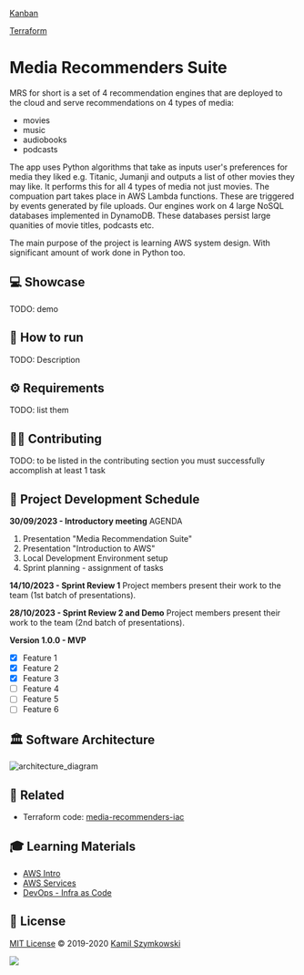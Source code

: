 [Kanban](https://github.com/users/SzymkowskiDev/projects/12/views/1)

[Terraform](https://github.com/SzymkowskiDev/media-recommenders-iac/tree/master)

# Media Recommenders Suite 
MRS for short is a set of 4 recommendation engines that are deployed to the cloud and serve recommendations on 4 types of media:
- movies
- music
- audiobooks
- podcasts

The app uses Python algorithms that take as inputs user's preferences for media they liked e.g. Titanic, Jumanji and outputs a list of other movies they may like. It performs this for all 4 types of media not just movies. The compuation part takes place in AWS Lambda functions. These are triggered by events generated by file uploads. Our engines work on 4 large NoSQL databases implemented in DynamoDB. These databases persist large quanities of movie titles, podcasts etc.

The main purpose of the project is learning AWS system design. With significant amount of work done in Python too.

## 💻 Showcase
TODO: demo

## 🚀 How to run
TODO: Description

## ⚙ Requirements
TODO: list them

## 👨‍💻 Contributing
TODO: to be listed in the contributing section you must successfully accomplish at least 1 task

## 📅 Project Development Schedule
**30/09/2023 - Introductory meeting**
AGENDA
1. Presentation "Media Recommendation Suite"
2. Presentation "Introduction to AWS"
3. Local Development Environment setup
4. Sprint planning - assignment of tasks

**14/10/2023 - Sprint Review 1**
Project members present their work to the team (1st batch of presentations).

**28/10/2023 - Sprint Review 2 and Demo**
Project members present their work to the team (2nd batch of presentations).

**Version 1.0.0 - MVP**
- [x] Feature 1
- [x] Feature 2
- [x] Feature 3
- [ ] Feature 4
- [ ] Feature 5
- [ ] Feature 6

## 🏛️ Software Architecture
![architecture_diagram](https://github.com/SzymkowskiDev/media-recommenders/blob/master/architecture.PNG?raw=true)

## 🔗 Related
* Terraform code: [media-recommenders-iac](https://github.com/SzymkowskiDev/media-recommenders-iac/tree/master)

## 🎓 Learning Materials
* [AWS Intro]([http://markdown.github.io](https://youtube.com/playlist?list=PL5xjxXEpFRVHH17erqQ2yrYJyx9EELU7D&si=514uMMb7jLKDLId-))
* [AWS Services]([http://markdown.github.io](https://youtube.com/playlist?list=PL5xjxXEpFRVFc5iT2R0fvxEWQxjDGr2P-&si=dC4Ep1X0vxoX8FIU))
* [DevOps - Infra as Code]([http://markdown.github.io](https://youtube.com/playlist?list=PL5xjxXEpFRVGRnb3oiqPbu7YBnm_6ur07&si=HJuI0XMwMJ59gIGn))

## 📄 License
[MIT License](https://choosealicense.com/licenses/mit/) ©️ 2019-2020 [Kamil Szymkowski](https://github.com/SzymkowskiDev "Get in touch!")

[![](https://img.shields.io/badge/license-MIT-green?style=plastic)](https://choosealicense.com/licenses/mit/)





